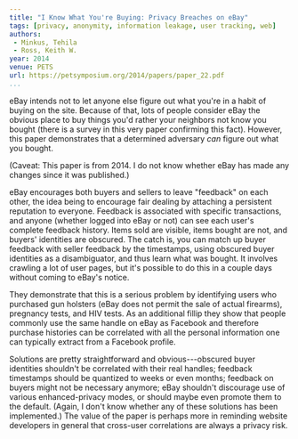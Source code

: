 ```yaml
---
title: "I Know What You're Buying: Privacy Breaches on eBay"
tags: [privacy, anonymity, information leakage, user tracking, web]
authors:
 - Minkus, Tehila
 - Ross, Keith W.
year: 2014
venue: PETS
url: https://petsymposium.org/2014/papers/paper_22.pdf
...
```


eBay intends not to let anyone else figure out what you're in a habit
of buying on the site.  Because of that, lots of people consider eBay
the obvious place to buy things you'd rather your neighbors not know
you bought (there is a survey in this very paper confirming this
fact).  However, this paper demonstrates that a determined adversary
*can* figure out what you bought.

(Caveat: This paper is from 2014.  I do not know whether eBay has made
any changes since it was published.)

eBay encourages both buyers and sellers to leave "feedback" on each
other, the idea being to encourage fair dealing by attaching a
persistent reputation to everyone.  Feedback is associated with
specific transactions, and anyone (whether logged into eBay or not)
can see each user's complete feedback history.  Items sold are
visible, items bought are not, and buyers' identities are obscured.
The catch is, you can match up buyer feedback with seller feedback by
the timestamps, using obscured buyer identities as a disambiguator,
and thus learn what was bought.  It involves crawling a lot of user
pages, but it's possible to do this in a couple days without coming to
eBay's notice.

They demonstrate that this is a serious problem by identifying users
who purchased gun holsters (eBay does not permit the sale of actual
firearms), pregnancy tests, and HIV tests.  As an additional fillip
they show that people commonly use the same handle on eBay as Facebook
and therefore purchase histories can be correlated with all the
personal information one can typically extract from a Facebook
profile.

Solutions are pretty straightforward and obvious---obscured buyer
identities shouldn't be correlated with their real handles; feedback
timestamps should be quantized to weeks or even months; feedback on
buyers might not be necessary anymore; eBay shouldn't discourage use
of various enhanced-privacy modes, or should maybe even promote them
to the default.  (Again, I don't know whether any of these solutions
has been implemented.)  The value of the paper is perhaps more in
reminding website developers in general that cross-user correlations
are always a privacy risk.
